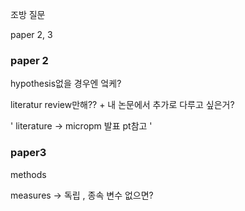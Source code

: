 조방 질문

paper 2, 3



### paper 2

hypothesis없을 경우엔 엌케?

literatur review만해?? + 내 논문에서 추가로 다루고 싶은거?

' literature -> micropm 발표 pt참고 '



### paper3

methods

measures -> 독립 , 종속 변수 없으면?



